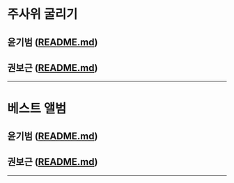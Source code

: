 # 주사위 굴리기
## 윤기범 ([README.md](src/주사위굴리기_윤기범.md))
## 권보근 ([README.md](src/주사위굴리기_권보근.md))
      
<hr>

# 베스트 앨범
## 윤기범 ([README.md](src/베스트앨범_윤기범.md))
## 권보근 ([README.md](src/생태학_권보근.md))
<hr>
